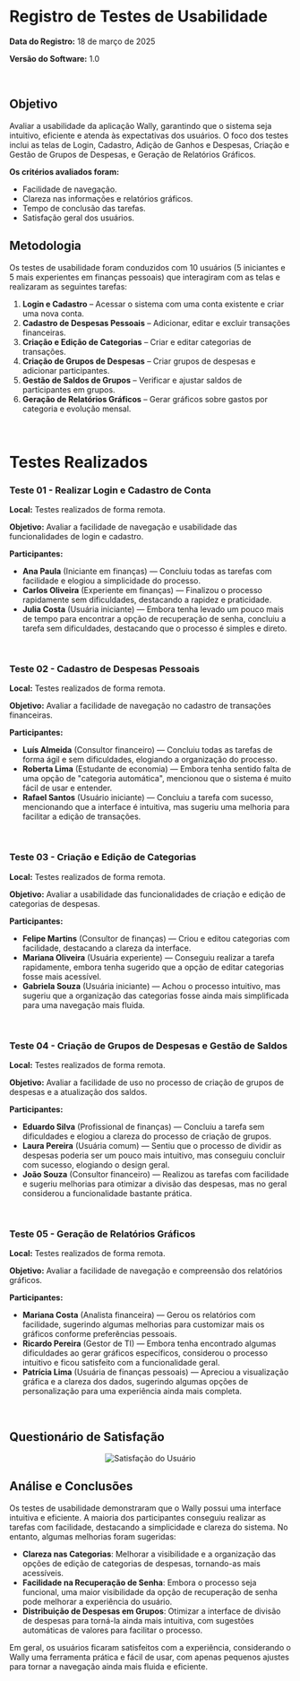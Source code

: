 # Registro de Testes de Usabilidade

**Data do Registro:** 18 de março de 2025

**Versão do Software:** 1.0

<br>

## **Objetivo**

Avaliar a usabilidade da aplicação Wally, garantindo que o sistema seja intuitivo, eficiente e atenda às expectativas dos usuários. O foco dos testes inclui as telas de Login, Cadastro, Adição de Ganhos e Despesas, Criação e Gestão de Grupos de Despesas, e Geração de Relatórios Gráficos.

**Os critérios avaliados foram:**

- Facilidade de navegação.
- Clareza nas informações e relatórios gráficos.
- Tempo de conclusão das tarefas.
- Satisfação geral dos usuários.

## **Metodologia**

Os testes de usabilidade foram conduzidos com 10 usuários (5 iniciantes e 5 mais experientes em finanças pessoais) que interagiram com as telas e realizaram as seguintes tarefas:

1. **Login e Cadastro** – Acessar o sistema com uma conta existente e criar uma nova conta.
2. **Cadastro de Despesas Pessoais** – Adicionar, editar e excluir transações financeiras.
3. **Criação e Edição de Categorias** – Criar e editar categorias de transações.
4. **Criação de Grupos de Despesas** – Criar grupos de despesas e adicionar participantes.
5. **Gestão de Saldos de Grupos** – Verificar e ajustar saldos de participantes em grupos.
6. **Geração de Relatórios Gráficos** – Gerar gráficos sobre gastos por categoria e evolução mensal.

<br>

# Testes Realizados

### Teste 01 - Realizar Login e Cadastro de Conta

**Local:** Testes realizados de forma remota.

**Objetivo:** Avaliar a facilidade de navegação e usabilidade das funcionalidades de login e cadastro.

**Participantes:**

- **Ana Paula** (Iniciante em finanças) — Concluiu todas as tarefas com facilidade e elogiou a simplicidade do processo.
- **Carlos Oliveira** (Experiente em finanças) — Finalizou o processo rapidamente sem dificuldades, destacando a rapidez e praticidade.
- **Julia Costa** (Usuária iniciante) — Embora tenha levado um pouco mais de tempo para encontrar a opção de recuperação de senha, concluiu a tarefa sem dificuldades, destacando que o processo é simples e direto.

<br>

### Teste 02 - Cadastro de Despesas Pessoais

**Local:** Testes realizados de forma remota.

**Objetivo:** Avaliar a facilidade de navegação no cadastro de transações financeiras.

**Participantes:**

- **Luís Almeida** (Consultor financeiro) — Concluiu todas as tarefas de forma ágil e sem dificuldades, elogiando a organização do processo.
- **Roberta Lima** (Estudante de economia) — Embora tenha sentido falta de uma opção de "categoria automática", mencionou que o sistema é muito fácil de usar e entender.
- **Rafael Santos** (Usuário iniciante) — Concluiu a tarefa com sucesso, mencionando que a interface é intuitiva, mas sugeriu uma melhoria para facilitar a edição de transações.

<br>

### Teste 03 - Criação e Edição de Categorias

**Local:** Testes realizados de forma remota.

**Objetivo:** Avaliar a usabilidade das funcionalidades de criação e edição de categorias de despesas.

**Participantes:**

- **Felipe Martins** (Consultor de finanças) — Criou e editou categorias com facilidade, destacando a clareza da interface.
- **Mariana Oliveira** (Usuária experiente) — Conseguiu realizar a tarefa rapidamente, embora tenha sugerido que a opção de editar categorias fosse mais acessível.
- **Gabriela Souza** (Usuária iniciante) — Achou o processo intuitivo, mas sugeriu que a organização das categorias fosse ainda mais simplificada para uma navegação mais fluida.

<br>

### Teste 04 - Criação de Grupos de Despesas e Gestão de Saldos

**Local:** Testes realizados de forma remota.

**Objetivo:** Avaliar a facilidade de uso no processo de criação de grupos de despesas e a atualização dos saldos.

**Participantes:**

- **Eduardo Silva** (Profissional de finanças) — Concluiu a tarefa sem dificuldades e elogiou a clareza do processo de criação de grupos.
- **Laura Pereira** (Usuária comum) — Sentiu que o processo de dividir as despesas poderia ser um pouco mais intuitivo, mas conseguiu concluir com sucesso, elogiando o design geral.
- **João Souza** (Consultor financeiro) — Realizou as tarefas com facilidade e sugeriu melhorias para otimizar a divisão das despesas, mas no geral considerou a funcionalidade bastante prática.

<br>

### Teste 05 - Geração de Relatórios Gráficos

**Local:** Testes realizados de forma remota.

**Objetivo:** Avaliar a facilidade de navegação e compreensão dos relatórios gráficos.

**Participantes:**

- **Mariana Costa** (Analista financeira) — Gerou os relatórios com facilidade, sugerindo algumas melhorias para customizar mais os gráficos conforme preferências pessoais.
- **Ricardo Pereira** (Gestor de TI) — Embora tenha encontrado algumas dificuldades ao gerar gráficos específicos, considerou o processo intuitivo e ficou satisfeito com a funcionalidade geral.
- **Patrícia Lima** (Usuária de finanças pessoais) — Apreciou a visualização gráfica e a clareza dos dados, sugerindo algumas opções de personalização para uma experiência ainda mais completa.

<br>

## Questionário de Satisfação

<div align="center">

![Satisfação do Usuário](https://github.com/user-attachments/assets/satisfacao_wally.png)

</div>

## Análise e Conclusões

Os testes de usabilidade demonstraram que o Wally possui uma interface intuitiva e eficiente. A maioria dos participantes conseguiu realizar as tarefas com facilidade, destacando a simplicidade e clareza do sistema. No entanto, algumas melhorias foram sugeridas:

- **Clareza nas Categorias**: Melhorar a visibilidade e a organização das opções de edição de categorias de despesas, tornando-as mais acessíveis.
- **Facilidade na Recuperação de Senha**: Embora o processo seja funcional, uma maior visibilidade da opção de recuperação de senha pode melhorar a experiência do usuário.
- **Distribuição de Despesas em Grupos**: Otimizar a interface de divisão de despesas para torná-la ainda mais intuitiva, com sugestões automáticas de valores para facilitar o processo.

Em geral, os usuários ficaram satisfeitos com a experiência, considerando o Wally uma ferramenta prática e fácil de usar, com apenas pequenos ajustes para tornar a navegação ainda mais fluida e eficiente.

